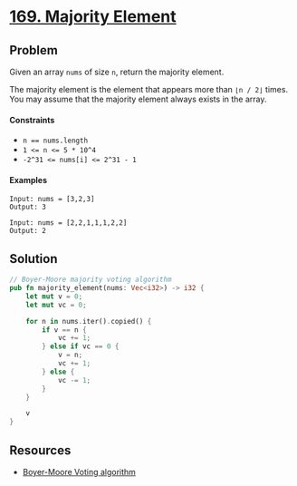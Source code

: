 # [169. Majority Element](https://leetcode.com/problems/majority-element/)

## Problem

Given an array `nums` of size `n`, return the majority element.

The majority element is the element that appears more than `⌊n / 2⌋` times. You
may assume that the majority element always exists in the array.

#### Constraints

* `n == nums.length`
* `1 <= n <= 5 * 10^4`
* `-2^31 <= nums[i] <= 2^31 - 1`

#### Examples

```text
Input: nums = [3,2,3]
Output: 3
```

```text
Input: nums = [2,2,1,1,1,2,2]
Output: 2
```

## Solution

```rust
// Boyer-Moore majority voting algorithm
pub fn majority_element(nums: Vec<i32>) -> i32 {
    let mut v = 0;
    let mut vc = 0;

    for n in nums.iter().copied() {
        if v == n {
            vc += 1;
        } else if vc == 0 {
            v = n;
            vc += 1;
        } else {
            vc -= 1;
        }
    }

    v
}
```

## Resources

* [Boyer-Moore Voting algorithm](https://en.wikipedia.org/wiki/Boyer%E2%80%93Moore_majority_vote_algorithm)
